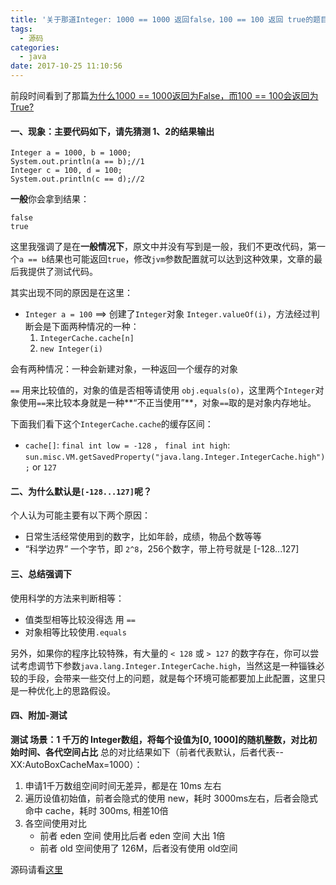```yaml
---
title: '关于那道Integer: 1000 == 1000 返回false，100 == 100 返回 true的题目'
tags:
  - 源码
categories:
  - java
date: 2017-10-25 11:10:56
---
```


前段时间看到了那篇[为什么1000 == 1000返回为False，而100 == 100会返回为True?](http://mp.weixin.qq.com/s?__biz=MzUxOTMyMzE2Mg==&mid=2247492934&amp;idx=1&amp;sn=81e40f81110d4239bd1bdfe28d51bc09&source=41&ascene=2&devicetype=android-23&version=26051035&nettype=WIFI&abtest_cookie=AgABAAgADAADAJ6GHgAKiB4AJIgeAAAA&wx_header=1)

#### 一、现象：主要代码如下，请先猜测 1、2的结果输出
```
Integer a = 1000, b = 1000; 
System.out.println(a == b);//1
Integer c = 100, d = 100; 
System.out.println(c == d);//2
```

**一般**你会拿到结果：
```
false
true
```
这里我强调了是在**一般情况下**，原文中并没有写到是一般，我们不更改代码，第一个`a == b`结果也可能返回`true`，修改`jvm`参数配置就可以达到这种效果，文章的最后我提供了测试代码。

其实出现不同的原因是在这里：
* `Integer a = 100` ==> 创建了`Integer`对象 `Integer.valueOf(i)`，方法经过判断会是下面两种情况的一种：
    1. `IntegerCache.cache[n]` 
    2. `new Integer(i)`

会有两种情况：一种会新建对象，一种返回一个缓存的对象

`==` 用来比较值的，对象的值是否相等请使用 `obj.equals(o)`，这里两个`Integer`对象使用`==`来比较本身就是一种**“不正当使用”**，对象`==`取的是对象内存地址。

下面我们看下这个`IntegerCache.cache`的缓存区间：
* `cache[]`: `final int low = -128` ， `final int high`: `sun.misc.VM.getSavedProperty("java.lang.Integer.IntegerCache.high");` or `127`

#### 二、为什么默认是`[-128...127]`呢？
个人认为可能主要有以下两个原因：
* 日常生活经常使用到的数字，比如年龄，成绩，物品个数等等
* “科学边界” 一个字节，即 `2^8`，256个数字，带上符号就是 [-128...127]

#### 三、总结强调下
使用科学的方法来判断相等：
* 值类型相等比较没得选 用 `==`
* 对象相等比较使用`.equals`

另外，如果你的程序比较特殊，有大量的 `< 128` 或 `> 127` 的数字存在，你可以尝试考虑调节下参数`java.lang.Integer.IntegerCache.high`，当然这是一种锱铢必较的手段，会带来一些交付上的问题，就是每个环境可能都要加上此配置，这里只是一种优化上的思路假设。

#### 四、附加-测试
**测试 场景：1 千万的 Integer数组，将每个设值为[0, 1000]的随机整数，对比初始时间、各代空间占比**
总的对比结果如下（前者代表默认，后者代表--XX:AutoBoxCacheMax=1000）：
 1. 申请1千万数组空间时间无差异，都是在 10ms 左右
 2. 遍历设值初始值，前者会隐式的使用 new，耗时 3000ms左右，后者会隐式命中 cache，耗时 300ms, 相差10倍
 3. 各空间使用对比
    * 前者 eden 空间 使用比后者 eden 空间 大出 1倍
    * 前者 old 空间使用了 126M，后者没有使用 old空间

源码请看[这里]()